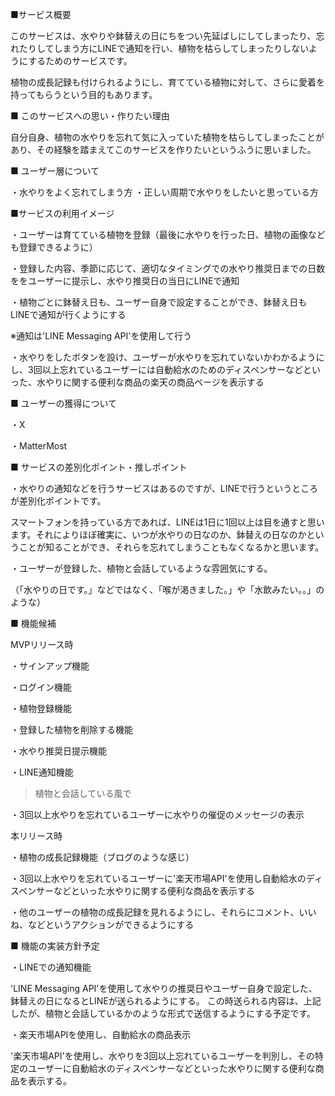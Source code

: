 ■サービス概要

このサービスは、水やりや鉢替えの日にちをつい先延ばしにしてしまったり、忘れたりしてしまう方にLINEで通知を行い、植物を枯らしてしまったりしないようにするためのサービスです。

植物の成長記録も付けられるようにし、育てている植物に対して、さらに愛着を持ってもらうという目的もあります。

■ このサービスへの思い・作りたい理由

自分自身、植物の水やりを忘れて気に入っていた植物を枯らしてしまったことがあり、その経験を踏まえてこのサービスを作りたいというふうに思いました。

■ ユーザー層について

・水やりをよく忘れてしまう方 ・正しい周期で水やりをしたいと思っている方

■サービスの利用イメージ

・ユーザーは育てている植物を登録（最後に水やりを行った日、植物の画像なども登録できるように）

・登録した内容、季節に応じて、適切なタイミングでの水やり推奨日までの日数ををユーザーに提示し、水やり推奨日の当日にLINEで通知

・植物ごとに鉢替え日も、ユーザー自身で設定することができ、鉢替え日もLINEで通知が行くようにする

※通知は'LINE Messaging API'を使用して行う

・水やりをしたボタンを設け、ユーザーが水やりを忘れていないかわかるようにし、3回以上忘れているユーザーには自動給水のためのディスペンサーなどといった、水やりに関する便利な商品の楽天の商品ページを表示する

■ ユーザーの獲得について

・X

・MatterMost

■ サービスの差別化ポイント・推しポイント

・水やりの通知などを行うサービスはあるのですが、LINEで行うというところが差別化ポイントです。

スマートフォンを持っている方であれば、LINEは1日に1回以上は目を通すと思います。それによりほぼ確実に、いつが水やりの日なのか、鉢替えの日なのかということが知ることができ、それらを忘れてしまうこともなくなるかと思います。

・ユーザーが登録した、植物と会話しているような雰囲気にする。

（「水やりの日です。」などではなく、「喉が渇きました。」や「水飲みたい。。」のような）

■ 機能候補

MVPリリース時

・サインアップ機能

・ログイン機能

・植物登録機能

・登録した植物を削除する機能

・水やり推奨日提示機能

・LINE通知機能

>植物と会話している風で

・3回以上水やりを忘れているユーザーに水やりの催促のメッセージの表示

本リリース時

・植物の成長記録機能（ブログのような感じ）

・3回以上水やりを忘れているユーザーに'楽天市場API'を使用し自動給水のディスペンサーなどといった水やりに関する便利な商品を表示する

・他のユーザーの植物の成長記録を見れるようにし、それらにコメント、いいね、などというアクションができるようにする

■ 機能の実装方針予定

・LINEでの通知機能

'LINE Messaging API'を使用して水やりの推奨日やユーザー自身で設定した、鉢替えの日になるとLINEが送られるようにする。 この時送られる内容は、上記したが、植物と会話しているかのような形式で送信するようにする予定です。

・楽天市場APIを使用し、自動給水の商品表示

'楽天市場API'を使用し、水やりを3回以上忘れているユーザーを判別し、その特定のユーザーに自動給水のディスペンサーなどといった水やりに関する便利な商品を表示する。
